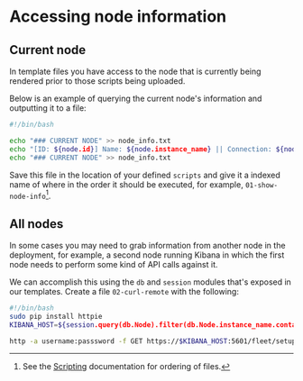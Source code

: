 # Accessing node information

## Current node

In template files you have access to the node that is currently being rendered prior to those scripts being uploaded.

Below is an example of querying the current node's information and outputting it to a file:

``` sh
#!/bin/bash

echo "### CURRENT NODE" >> node_info.txt
echo "[ID: ${node.id}] Name: ${node.instance_name} || Connection: ${node.username}@${node.public_ip} || Provider: ${node.provider}" >> node_info.txt
echo "### CURRENT NODE" >> node_info.txt
```

Save this file in the location of your defined `scripts` and give it a indexed name of where in the order it should be executed, for example, `01-show-node-info`[^1].

## All nodes

In some cases you may need to grab information from another node in the deployment, for example, a second node running Kibana in which the first node needs to perform some kind of API calls against it. 

We can accomplish this using the `db` and `session` modules that's exposed in our templates. Create a file `02-curl-remote` with the following:

``` sh
#!/bin/bash
sudo pip install httpie
KIBANA_HOST=${session.query(db.Node).filter(db.Node.instance_name.contains(["kibana"]).first() or '')}

http -a username:passsword -f GET https://$KIBANA_HOST:5601/fleet/setup kbn-xsrf:ogc
```


[^1]: See the [Scripting](../scripting.md#before-starting) documentation for ordering of files.

